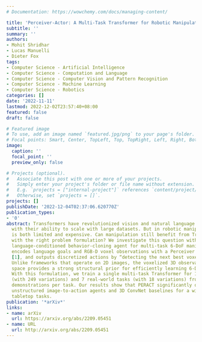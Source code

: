 ```yaml
---
# Documentation: https://wowchemy.com/docs/managing-content/

title: 'Perceiver-Actor: A Multi-Task Transformer for Robotic Manipulation'
subtitle: ''
summary: ''
authors:
- Mohit Shridhar
- Lucas Manuelli
- Dieter Fox
tags:
- Computer Science - Artificial Intelligence
- Computer Science - Computation and Language
- Computer Science - Computer Vision and Pattern Recognition
- Computer Science - Machine Learning
- Computer Science - Robotics
categories: []
date: '2022-11-11'
lastmod: 2022-12-02T23:57:40+08:00
featured: false
draft: false

# Featured image
# To use, add an image named `featured.jpg/png` to your page's folder.
# Focal points: Smart, Center, TopLeft, Top, TopRight, Left, Right, BottomLeft, Bottom, BottomRight.
image:
  caption: ''
  focal_point: ''
  preview_only: false

# Projects (optional).
#   Associate this post with one or more of your projects.
#   Simply enter your project's folder or file name without extension.
#   E.g. `projects = ["internal-project"]` references `content/project/deep-learning/index.md`.
#   Otherwise, set `projects = []`.
projects: []
publishDate: '2022-12-04T02:37:06.620770Z'
publication_types:
- '0'
abstract: Transformers have revolutionized vision and natural language processing
  with their ability to scale with large datasets. But in robotic manipulation, data
  is both limited and expensive. Can manipulation still benefit from Transformers
  with the right problem formulation? We investigate this question with PERACT, a
  language-conditioned behavior-cloning agent for multi-task 6-DoF manipulation. PERACT
  encodes language goals and RGB-D voxel observations with a Perceiver Transformer
  [1], and outputs discretized actions by “detecting the next best voxel action”.
  Unlike frameworks that operate on 2D images, the voxelized 3D observation and action
  space provides a strong structural prior for efficiently learning 6-DoF actions.
  With this formulation, we train a single multi-task Transformer for 18 RLBench tasks
  (with 249 variations) and 7 real-world tasks (with 18 variations) from just a few
  demonstrations per task. Our results show that PERACT significantly outperforms
  unstructured image-to-action agents and 3D ConvNet baselines for a wide range of
  tabletop tasks.
publication: '*arXiv*'
links:
- name: arXiv
  url: https://arxiv.org/abs/2209.05451
- name: URL
  url: http://arxiv.org/abs/2209.05451
---
```


